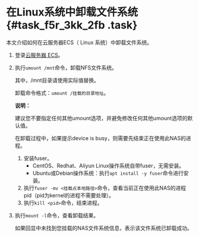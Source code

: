 # 在Linux系统中卸载文件系统 {#task_f5r_3kk_2fb .task}

本文介绍如何在云服务器ECS（ Linux 系统）中卸载文件系统。

1.  登录[云服务器 ECS](https://ecs.console.aliyun.com/)。
2.  执行`umount /mnt`命令，卸载NFS文件系统。 

    其中，/mnt目录请使用实际值替换。

    卸载命令格式：`umount /挂载的目录地址`。

    **说明：** 

    建议您不要指定任何其他umount选项，并避免修改任何其他umount选项的默认值。

    在卸载过程中，如果提示device is busy，则需要先结束正在使用此NAS的进程。

    1.  安装fuser。
        -   CentOS、Redhat、Aliyun Linux操作系统自带fuser，无需安装。
        -   Ubuntu或Debian操作系统：执行`apt install -y fuser`命令进行安装。
    2.  执行`fuser -mv <挂载点本地路径>`命令，查看当前正在使用此NAS的进程pid（pid为kernel的进程不需要处理）。
    3.  执行`kill <pid>`命令，结束进程。
3.  执行`mount -l`命令，查看卸载结果。 

    如果回显中未找到您挂载的NAS文件系统信息，表示该文件系统已卸载成功。


